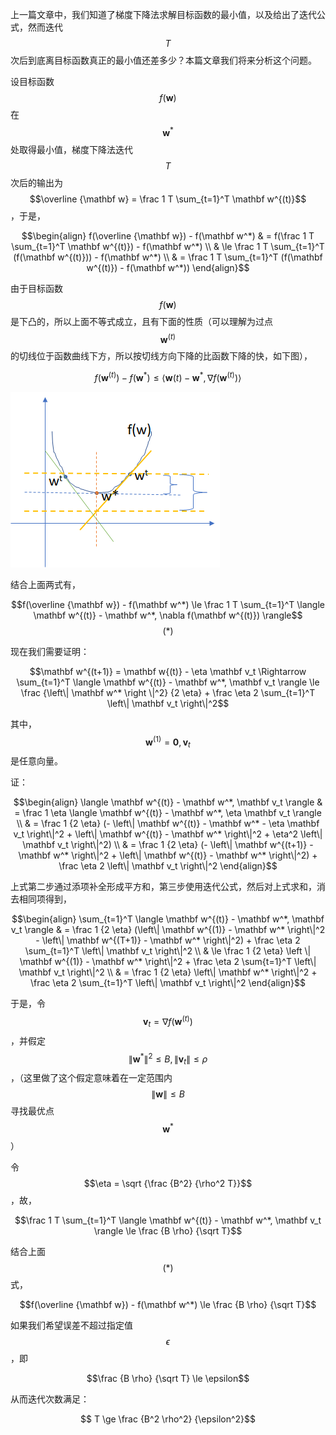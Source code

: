 上一篇文章中，我们知道了梯度下降法求解目标函数的最小值，以及给出了迭代公式，然而迭代$$T$$ 次后到底离目标函数真正的最小值还差多少？本篇文章我们将来分析这个问题。

设目标函数$$f(\mathbf w)$$ 在$$\mathbf w^*$$ 处取得最小值，梯度下降法迭代$$T$$ 次后的输出为$$\overline {\mathbf w} = \frac 1 T \sum_{t=1}^T \mathbf w^{(t)}$$，于是，

$$\begin{align} f(\overline {\mathbf w}) - f(\mathbf w^*) & = f(\frac 1 T \sum_{t=1}^T \mathbf w^{(t)}) - f(\mathbf w^*)  \\ & \le \frac 1 T \sum_{t=1}^T (f(\mathbf w^{(t)})) - f(\mathbf w^*) \\ & = \frac 1 T \sum_{t=1}^T (f(\mathbf w^{(t)}) - f(\mathbf w^*)) \end{align}$$

由于目标函数$$f(\mathbf w)$$ 是下凸的，所以上面不等式成立，且有下面的性质（可以理解为过点$$\mathbf w^{(t)}$$的切线位于函数曲线下方，所以按切线方向下降的比函数下降的快，如下图），

$$f(\mathbf w^{(t)}) - f(\mathbf w^*) \le \langle \mathbf w{(t)} - \mathbf w^*, \nabla f(\mathbf w^{(t)}) \rangle$$

![](/assets/decent_cmp.png)

结合上面两式有，

$$f(\overline {\mathbf w}) - f(\mathbf w^*) \le \frac 1 T \sum_{t=1}^T \langle \mathbf w^{(t)} - \mathbf w^*, \nabla f(\mathbf w^{(t)}) \rangle$$                          $$(*)$$

现在我们需要证明：

$$\mathbf w^{(t+1)} = \mathbf w{(t)} - \eta \mathbf v_t \Rightarrow \sum_{t=1}^T \langle \mathbf w^{(t)} - \mathbf w^*, \mathbf v_t \rangle \le \frac {\left\| \mathbf w^* \right \|^2} {2 \eta} + \frac \eta 2 \sum_{t=1}^T \left\| \mathbf v_t \right\|^2$$

其中，$$\mathbf w^{(1)} = \mathbf 0, \mathbf v_t$$是任意向量。

证：

$$\begin{align} \langle \mathbf w^{(t)} - \mathbf w^*, \mathbf v_t \rangle & = \frac 1 \eta \langle \mathbf w^{(t)} - \mathbf w^*, \eta \mathbf v_t \rangle \\ & = \frac 1 {2 \eta} (- \left\| \mathbf w^{(t)} - \mathbf w^* - \eta \mathbf v_t \right\|^2 + \left\| \mathbf w^{(t)} - \mathbf w^* \right\|^2 + \eta^2 \left\| \mathbf v_t \right\|^2) \\ & = \frac 1 {2 \eta} (- \left\| \mathbf w^{(t+1)} - \mathbf w^* \right\|^2 + \left\| \mathbf w^{(t)} - \mathbf w^* \right\|^2) + \frac \eta 2 \left\| \mathbf v_t \right\|^2 \end{align}$$

上式第二步通过添项补全形成平方和，第三步使用迭代公式，然后对上式求和，消去相同项得到，

$$\begin{align} \sum_{t=1}^T \langle \mathbf w^{(t)} - \mathbf w^*, \mathbf v_t \rangle & =  \frac 1 {2 \eta} (\left\| \mathbf w^{(1)} - \mathbf w^* \right\|^2 - \left\| \mathbf w^{(T+1)} - \mathbf w^* \right\|^2) + \frac \eta 2 \sum_{t=1}^T \left\| \mathbf v_t \right\|^2 \\ & \le \frac 1 {2 \eta} \left \| \mathbf w^{(1)} - \mathbf w^* \right\|^2 + \frac \eta 2 \sum{t=1}^T \left\| \mathbf v_t \right\|^2 \\ & = \frac 1 {2 \eta} \left\| \mathbf w^* \right\|^2 + \frac \eta 2 \sum_{t=1}^T \left\| \mathbf v_t \right\|^2 \end{align}$$

于是，令$$\mathbf v_t = \nabla f(\mathbf w^{(t)})$$，并假定$$ \left\| \mathbf w^* \right\|^2 \le B, \left\| \mathbf v_t \right\| \le \rho$$，（这里做了这个假定意味着在一定范围内$$\left\| \mathbf w \right\| \le B$$ 寻找最优点$$\mathbf w^*$$）

令$$\eta = \sqrt {\frac {B^2} {\rho^2 T}}$$，故，

$$\frac 1 T \sum_{t=1}^T \langle \mathbf w^{(t)} - \mathbf w^*, \mathbf v_t \rangle \le \frac {B \rho} {\sqrt T}$$

结合上面$$(*)$$式，

$$f(\overline {\mathbf w}) - f(\mathbf w^*) \le \frac {B \rho} {\sqrt T}$$

如果我们希望误差不超过指定值$$\epsilon$$，即

$$\frac {B \rho} {\sqrt T} \le \epsilon$$

从而迭代次数满足：

$$ T \ge \frac {B^2 \rho^2} {\epsilon^2}$$

